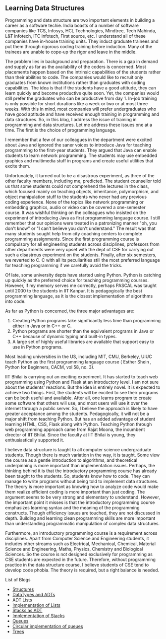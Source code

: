 ## Learning Data Structures



Programming and data structure are two important elements in building a career as a software techie. India boasts of a number of software companies like TCS, Infosys, HCL Technologies, Mindtree, Tech Mahinda, L&T infotech, ITC infotech, First source, etc. I understand all of these companies have in-house training units. They induct graduate trainees and put them through rigorous coding training before induction. Many of the trainees are unable to cope-up the rigor and leave in the middle.


The problem lies in background and preparation. There is a gap in demand and supply as far as the availability of the coders is concerned. Most placements happen based on the intrinsic capabilities of the students rather than their abilities to code. The companies would like to recruit only graduates from known institutions rather than graduates with coding capabilities. The idea is that if the students have a good attitude, they can learn quickly and become productive quite soon. Yet, the companies would still prefer the graduates who can be productive from day 1. In-job training is only possible for short durations like a week or two or at most three weeks. With this in mind, most companies will prefer undergraduates who have good aptitude and have received enough training in programming and data structures. So, in this blog, I address the issue of training in programming and data structures. Let me address these issues one at a time. The first is the choice of programming language. 


I remember that a few of our colleagues in the department were excited about Java and ignored the saner voices to introduce Java for teaching programming to the first-year students. They argued that Java can enable students to learn network programming. The students may use embedded graphics and multimedia stuff in programs and create useful utilities that excite them. 


Unfortunately, it turned out to be a disastrous experiment, as three of the other faculty members, including me, predicted. The student counsellor told us that some students could not comprehend the lectures in the class, which focused mainly on teaching objects, inheritance, polymorphism, and object manipulation stuff to the students who never had any previous coding experience. None of the topics like network programming or embedding graphics, audio or video can be covered a one-semester course. It was wishful thinking on the colleagues who insisted on the experiment of introducing Java as first programming language course. I still remember that our opinions were treated in a patronizing manner "oh, you don't know" or "I can't believe you don't understand." The result was that many students sought help from city coaching centers to complete programming assignments. Since the first programming course is compulsory for all engineering students across disciplines, professors from other departments were very upset with the dept of CSE for carrying out such a disastrous experiment on the students. Finally, after six semesters, we reverted to C. C with all its peculiarities still the most preferred language for teaching programming if we carefully avoid the tricks.


Of late, some university depts have started using Python. Python is catching up quickly as the preferred choice for teaching programming courses. However, if my memory serves me correctly, perhaps PASCAL was taught until 2000 to the students in IIT Kanpur. It is pedagogically the best programming language, as it is the closest implementation of algorithms into code.  


As far as Python is concerned, the three major advantages are:
<ol>
   <li> Creating Python programs take significantly less time than programming either in Java or in C++ or C. </li>
    <li> Python programs are shorter than the equivalent programs in Java or C++ because of dynamic typing and built-in types.</li>
    <li> A large set of highly useful libraries are available that support easy to use in Python programs. </li>
</ol>
 

Most leading universities in the US, including MIT, CMU, Berkeley, UIUC teach Python as the first programming language course ( Esther Shein , Python for Beginners, CACM, vol 58, no. 3). 


IIT Bhilai is carrying out an exciting experiment. It has started to teach web programming using Python and Flask at an introductory level. I am not sure about the students' reactions. But the idea is entirely novel. It is expected to achieve two things. First, the students will be excited to see their programs can be both useful and available. After all, one learns program to create some software that others will use, and most users will use it over the internet through a public server. So, I believe the approach is likely to have greater acceptance among the students. Pedagogically, it will not be a major shift from teaching Python. But has an added advantage of student learning HTML, CSS, Flask along with Python. Teaching Python through web programming approach came from Rajat Moona, the incumbent director of IIT Bhilai. Since the faculty at IIT Bhilai is young, they enthusiastically supported it.  


I believe data structure is taught to all computer science undergraduate students. Though there is much variation in the way, it is taught. Some view the course as a gentle introduction to algorithms, and theoretical underpinning is more important than implementation issues. Perhaps, the thinking behind it is that the introductory programming course has already been taught to the students. So, students know how to code. They can manage to write programs without being told to implement data structures. The theory is more important as knowing how to analyze code would make them realize efficient coding is more important than just coding. The argument seems to be very strong and elementary to understand. However, the important point it misses is that the introductory programming course emphasizes learning syntax and the meaning of the programming constructs. Though efficiency issues are touched, they are not discussed in depth. Building and learning clean programming skills are more important than understanding programmatic manipulation of complex data structures.

Furthermore, an introductory programming course is a requirement across disciplines. Apart from Computer Science and Engineering students, it includes other streams such as Electrical, Mechanical, Chemical, Material Science and Engineering, Maths, Physics, Chemistry and Biological Sciences. So the course is not designed exclusively for programming as CSE students are expected in the future. Therefore, without programming practice in the data structure course, I believe students of CSE tend to develop code phobia. The theory is required, but a right balance is needed.

List of Blogs
<ul>
 
  <li>   <a href="https://vikramshilla.blogspot.com/2021/11/meaning-of-structure.html"> Structures</a></li><li>
	 <a href="https://vikramshilla.blogspot.com/2021/11/data-types-and-adts.html">DataTypes and ADTs</a></li><li>
	 <a href="https://vikramshilla.blogspot.com/2021/11/abstract-concept-of-list.html">ADT Lists</a></li><li>
	 <a href="https://vikramshilla.blogspot.com/2021/11/implementation-of-list-operations-in-c.html">Implementation of Lists</a> </li><li>
	 <a href="https://vikramshilla.blogspot.com/2021/11/importance-of-stacks.html">Stacks as ADT</a></li><li>
         <a href="https://vikramshilla.blogspot.com/2021/12/the-creation-of-stack-is-simple.html">Implementation of Stacks</a></li><li>
	 <a href="https://vikramshilla.blogspot.com/2021/12/queues.html">Queues </a></li><li>
         <a href="https://vikramshilla.blogspot.com/2021/12/circular-queue-implementation-in-c.html"> Circular implementation of queues</a></li><li>  
	 <a href="https://vikramshilla.blogspot.com/2021/12/trees.html">Trees</a> 
</li>
        
		
</ul>
<!--<a href="https://github.com/rkgIITBh/Data-Structures.io/Details"> index </a> -->

<br>
 

